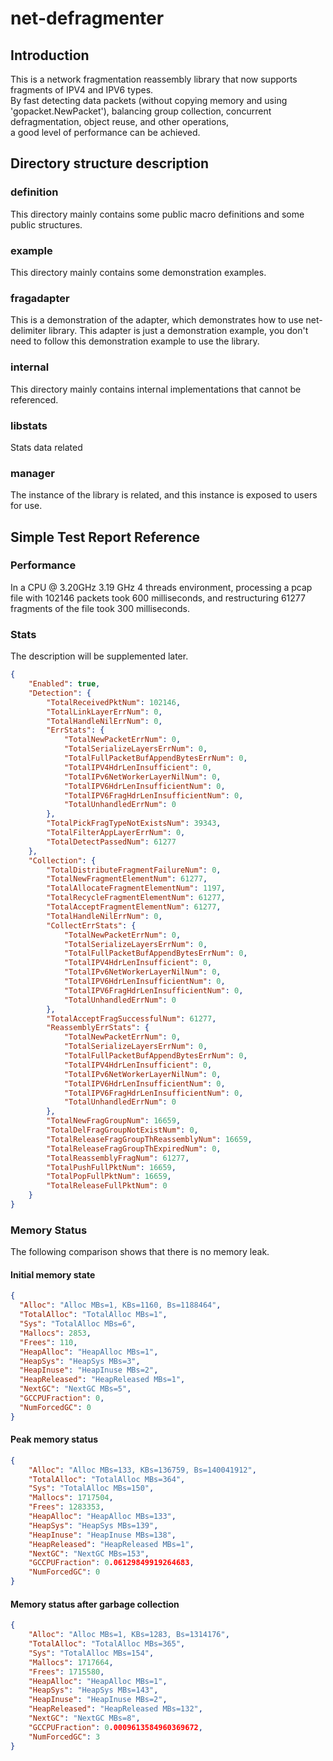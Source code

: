 # net-defragmenter
## Introduction
This is a network fragmentation reassembly library that now supports fragments of IPV4 and IPV6 types.  
By fast detecting data packets (without copying memory and using 'gopacket.NewPacket'), balancing group collection, 
concurrent defragmentation, object reuse, and other operations,  
a good level of performance can be achieved.
## Directory structure description
### definition
This directory mainly contains some public macro definitions and some public structures.
### example
This directory mainly contains some demonstration examples.
### fragadapter
This is a demonstration of the adapter, which demonstrates how to use net-delimiter library. This adapter is just a demonstration example, you don't need to follow this demonstration example to use the library.
### internal
This directory mainly contains internal implementations that cannot be referenced.
### libstats
Stats data related
### manager
The instance of the library is related, and this instance is exposed to users for use.

## Simple Test Report Reference
### Performance
In a CPU @ 3.20GHz 3.19 GHz 4 threads environment, processing a pcap file with 102146 packets took 600 milliseconds, and restructuring 61277 fragments of the file took 300 milliseconds.

### Stats
The description will be supplemented later.
```json
{
	"Enabled": true,
	"Detection": {
		"TotalReceivedPktNum": 102146,
		"TotalLinkLayerErrNum": 0,
		"TotalHandleNilErrNum": 0,
		"ErrStats": {
			"TotalNewPacketErrNum": 0,
			"TotalSerializeLayersErrNum": 0,
			"TotalFullPacketBufAppendBytesErrNum": 0,
			"TotalIPV4HdrLenInsufficient": 0,
			"TotalIPv6NetWorkerLayerNilNum": 0,
			"TotalIPV6HdrLenInsufficientNum": 0,
			"TotalIPV6FragHdrLenInsufficientNum": 0,
			"TotalUnhandledErrNum": 0
		},
		"TotalPickFragTypeNotExistsNum": 39343,
		"TotalFilterAppLayerErrNum": 0,
		"TotalDetectPassedNum": 61277
	},
	"Collection": {
		"TotalDistributeFragmentFailureNum": 0,
		"TotalNewFragmentElementNum": 61277,
		"TotalAllocateFragmentElementNum": 1197,
		"TotalRecycleFragmentElementNum": 61277,
		"TotalAcceptFragmentElementNum": 61277,
		"TotalHandleNilErrNum": 0,
		"CollectErrStats": {
			"TotalNewPacketErrNum": 0,
			"TotalSerializeLayersErrNum": 0,
			"TotalFullPacketBufAppendBytesErrNum": 0,
			"TotalIPV4HdrLenInsufficient": 0,
			"TotalIPv6NetWorkerLayerNilNum": 0,
			"TotalIPV6HdrLenInsufficientNum": 0,
			"TotalIPV6FragHdrLenInsufficientNum": 0,
			"TotalUnhandledErrNum": 0
		},
		"TotalAcceptFragSuccessfulNum": 61277,
		"ReassemblyErrStats": {
			"TotalNewPacketErrNum": 0,
			"TotalSerializeLayersErrNum": 0,
			"TotalFullPacketBufAppendBytesErrNum": 0,
			"TotalIPV4HdrLenInsufficient": 0,
			"TotalIPv6NetWorkerLayerNilNum": 0,
			"TotalIPV6HdrLenInsufficientNum": 0,
			"TotalIPV6FragHdrLenInsufficientNum": 0,
			"TotalUnhandledErrNum": 0
		},
		"TotalNewFragGroupNum": 16659,
		"TotalDelFragGroupNotExistNum": 0,
		"TotalReleaseFragGroupThReassemblyNum": 16659,
		"TotalReleaseFragGroupThExpiredNum": 0,
		"TotalReassemblyFragNum": 61277,
		"TotalPushFullPktNum": 16659,
		"TotalPopFullPktNum": 16659,
		"TotalReleaseFullPktNum": 0
	}
}
```

### Memory Status
The following comparison shows that there is no memory leak.
#### Initial memory state
```json
{
  "Alloc": "Alloc MBs=1, KBs=1160, Bs=1188464",
  "TotalAlloc": "TotalAlloc MBs=1",
  "Sys": "TotalAlloc MBs=6",
  "Mallocs": 2853,
  "Frees": 110,
  "HeapAlloc": "HeapAlloc MBs=1",
  "HeapSys": "HeapSys MBs=3",
  "HeapInuse": "HeapInuse MBs=2",
  "HeapReleased": "HeapReleased MBs=1",
  "NextGC": "NextGC MBs=5",
  "GCCPUFraction": 0,
  "NumForcedGC": 0
}
```
#### Peak memory status
```json
{
	"Alloc": "Alloc MBs=133, KBs=136759, Bs=140041912",
	"TotalAlloc": "TotalAlloc MBs=364",
	"Sys": "TotalAlloc MBs=150",
	"Mallocs": 1717504,
	"Frees": 1283353,
	"HeapAlloc": "HeapAlloc MBs=133",
	"HeapSys": "HeapSys MBs=139",
	"HeapInuse": "HeapInuse MBs=138",
	"HeapReleased": "HeapReleased MBs=1",
	"NextGC": "NextGC MBs=153",
	"GCCPUFraction": 0.06129849919264683,
	"NumForcedGC": 0
}
```
#### Memory status after garbage collection
```json
{
	"Alloc": "Alloc MBs=1, KBs=1283, Bs=1314176",
	"TotalAlloc": "TotalAlloc MBs=365",
	"Sys": "TotalAlloc MBs=154",
	"Mallocs": 1717664,
	"Frees": 1715580,
	"HeapAlloc": "HeapAlloc MBs=1",
	"HeapSys": "HeapSys MBs=143",
	"HeapInuse": "HeapInuse MBs=2",
	"HeapReleased": "HeapReleased MBs=132",
	"NextGC": "NextGC MBs=8",
	"GCCPUFraction": 0.0009613584960369672,
	"NumForcedGC": 3
}
```



